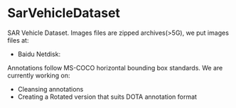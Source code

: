 # SarVehicleDataset
SAR Vehicle Dataset. Images files are zipped archives(>5G), we put images files at:
- Baidu Netdisk: 

Annotations follow MS-COCO horizontal bounding box standards. We are currently working on:
- Cleansing annotations
- Creating a Rotated version that suits DOTA annotation format
